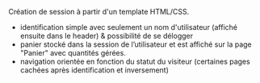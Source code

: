 Création de session à partir d'un template HTML/CSS. 
* identification simple avec seulement un nom d'utilisateur (affiché ensuite dans le header) & possibilité de se délogger
* panier stocké dans la session de l’utilisateur et est affiché sur la page "Panier" avec quantités gérées.
* navigation orientée en fonction du statut du visiteur (certaines pages cachées après identification et inversement) 


